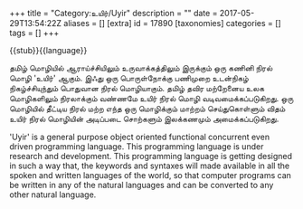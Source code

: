 +++
title = "Category:உயிர்/Uyir"
description = ""
date = 2017-05-29T13:54:22Z
aliases = []
[extra]
id = 17890
[taxonomies]
categories = []
tags = []
+++

{{stub}}{{language}}

தமிழ் மொழியில் ஆராய்ச்சியிலும் உருவாக்கத்திலும் இருக்கும் ஒரு கணினி நிரல் மொழி 'உயிர்' ஆகும்.  இஃது ஒரு  பொருள்நோக்கு பணிமுறை உடன்நிகழ் நிகழ்ச்சியுந்தும் பொதுவான நிரல் மொழியாகும். தமிழ் தவிர மற்றேனைய உலக மொழிகளிலும் நிரலாக்கும் வண்ணமே உயிர் நிரல் மொழி வடிவமைக்கப்படுகிறது.  ஒரு மொழியில் தீட்டிய நிரல் மற்ற எந்த ஒரு மொழிக்கும் மாற்றம் செய்துகொள்ளும் விதம் உயிர் நிரல் மொழியின் அடிப்படை சொற்களும் இலக்கணமும் அமைக்கப்படுகிறது.

'Uyir' is a general purpose object oriented functional concurrent even driven programming language. This programming language is under research and development.  This programming language is getting designed in such a way that, the keywords and syntaxes will made available in all the spoken and written languages of the world, so that computer programs can be written in any of the natural languages and can be converted to any other natural language.
